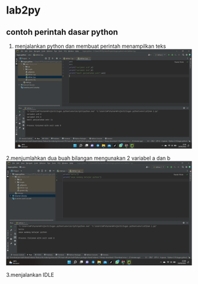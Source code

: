 # lab2py

## contoh perintah dasar python
1. menjalankan python dan membuat perintah menampilkan teks
![img](screenshot/ss1.png)

2.menjumlahkan dua buah bilangan mengunakan 2 variabel a dan b
![img](screenshot/ss2.png)

3.menjalankan IDLE